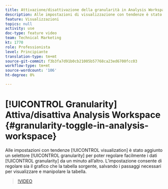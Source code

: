 ```yaml
---
title: Attivazione/disattivazione della granularità in Analysis Workspace
description: Alle impostazioni di visualizzazione con tendenze è stato aggiunto un selettore di granularità che consente di regolare facilmente la granularità dei dati da un minuto all’altro fino all’anno. L’impostazione consente di regolare sia il grafico che la tabella sorgente, salvando i passaggi necessari per visualizzare e modificare la tabella.
feature: Visualizzazioni
topics: null
activity: use
doc-type: feature video
team: Technical Marketing
kt: 1770
role: Professionista
level: Principiante
translation-type: tm+mt
source-git-commit: f3b3fa7d91b0cb21005b57768ca23ed6700fcc03
workflow-type: tm+mt
source-wordcount: '106'
ht-degree: 0%

---
```



# [!UICONTROL Granularity] Attiva/disattiva Analysis Workspace  {#granularity-toggle-in-analysis-workspace}

Alle impostazioni con tendenze [!UICONTROL visualization] è stato aggiunto un selettore [!UICONTROL granularity] per poter regolare facilmente i dati [!UICONTROL granularity] da un minuto all’altro. L’impostazione consente di regolare sia il grafico che la tabella sorgente, salvando i passaggi necessari per visualizzare e manipolare la tabella.

>[!VIDEO](https://video.tv.adobe.com/v/23548/?quality=12)
